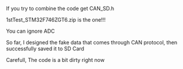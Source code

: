 If you try to combine the code get CAN_SD.h 

1stTest_STM32F746ZGT6.zip is the one!!!

You can ignore ADC 


So far, I designed the fake data that comes through CAN protocol, then successfully saved it to SD Card


Carefull, The code is a bit dirty right now
